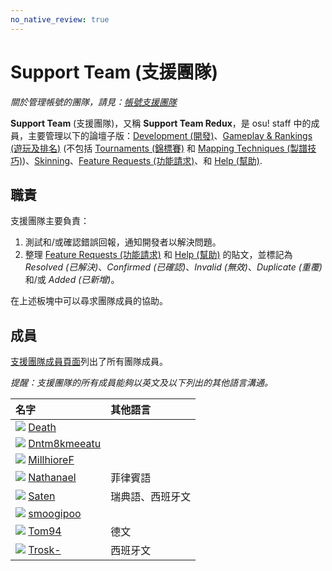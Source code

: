 ```yaml
---
no_native_review: true
---
```


# Support Team (支援團隊)

*關於管理帳號的團隊，請見：[帳號支援團隊](/wiki/People/The_Team/Account_support_team)*

**Support Team** (支援團隊)，又稱 **Support Team Redux**，是 osu! staff 中的成員，主要管理以下的論壇子版：[Development (開發)](https://osu.ppy.sh/community/forums/2)、[Gameplay & Rankings (遊玩及排名)](https://osu.ppy.sh/community/forums/13) (不包括 [Tournaments (錦標賽)](https://osu.ppy.sh/community/forums/55) 和 [Mapping Techniques (製譜技巧)](https://osu.ppy.sh/community/forums/61))、[Skinning](https://osu.ppy.sh/community/forums/15)、[Feature Requests (功能請求)](https://osu.ppy.sh/community/forums/4)、和 [Help (幫助)](https://osu.ppy.sh/community/forums/5).

## 職責

支援團隊主要負責：

1. 測試和/或確認錯誤回報，通知開發者以解決問題。
2. 整理 [Feature Requests (功能請求)](https://osu.ppy.sh/community/forums/4) 和 [Help (幫助)](https://osu.ppy.sh/community/forums/5) 的貼文，並標記為 *Resolved (已解決)*、*Confirmed (已確認)*、*Invalid (無效)*、*Duplicate (重覆)* 和/或 *Added (已新增)*。

在上述板塊中可以尋求團隊成員的協助。

## 成員

[支援團隊成員頁面](https://osu.ppy.sh/groups/22)列出了所有團隊成員。

*提醒：支援團隊的所有成員能夠以英文及以下列出的其他語言溝通。*

| 名字 | 其他語言 |
| :-- | :-- |
| ![][flag_US] [Death](https://osu.ppy.sh/users/3242450) |  |
| ![][flag_US] [Dntm8kmeeatu](https://osu.ppy.sh/users/5428812) |  |
| ![][flag_NO] [MillhioreF](https://osu.ppy.sh/users/941094) |  |
| ![][flag_PH] [Nathanael](https://osu.ppy.sh/users/2295078) | 菲律賓語 |
| ![][flag_SE] [Saten](https://osu.ppy.sh/users/444506) | 瑞典語、西班牙文 |
| ![][flag_AU] [smoogipoo](https://osu.ppy.sh/users/1040328) |  |
| ![][flag_DE] [Tom94](https://osu.ppy.sh/users/1857058) | 德文 |
| ![][flag_ES] [Trosk-](https://osu.ppy.sh/users/3469385) | 西班牙文 |

[flag_AU]: /wiki/shared/flag/AU.gif
[flag_DE]: /wiki/shared/flag/DE.gif
[flag_ES]: /wiki/shared/flag/ES.gif
[flag_NO]: /wiki/shared/flag/NO.gif
[flag_PH]: /wiki/shared/flag/PH.gif
[flag_SE]: /wiki/shared/flag/SE.gif
[flag_US]: /wiki/shared/flag/US.gif
